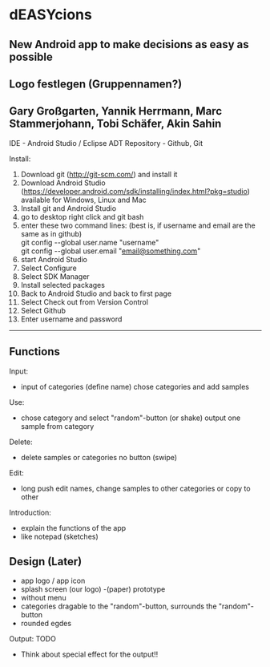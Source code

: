 dEASYcions
==========

New Android app to make decisions as easy as possible
---------------------------------------
Logo festlegen (Gruppennamen?)
---------------------------------------
Gary Großgarten, Yannik Herrmann, Marc Stammerjohann, Tobi Schäfer, Akin Sahin
---------------------------------------

IDE - Android Studio / Eclipse ADT
Repository - Github, Git

Install:
  1. Download git (http://git-scm.com/) and install it
  2. Download Android Studio (https://developer.android.com/sdk/installing/index.html?pkg=studio)
  available for Windows, Linux and Mac
  3. Install git and Android Studio
  4. go to desktop right click and git bash
  5. enter these two command lines: (best is, if username and email are the same as in github)   
	git config --global user.name "username"  
	git config --global user.email "email@something.com"
  6. start Android Studio
  7. Select Configure
  8. Select SDK Manager
  9. Install selected packages
  10. Back to Android Studio and back to first page
  11. Select Check out from Version Control
  12. Select Github
  13. Enter username and password

---------------------------------------
Functions
---------------------------------------
Input:
- input of categories (define name)
  chose categories and add samples


Use:
- chose category and select "random"-button (or shake)
  output one sample from category


Delete:
- delete samples or categories
  no button (swipe)

 
Edit:
- long push
 edit names, change samples to other categories or copy to other

 
Introduction:
- explain the functions of the app
- like notepad (sketches)


Design (Later)
---------------------------------------
- app logo / app icon
- splash screen (our logo)
-(paper) prototype
- without menu
- categories dragable to the "random"-button, surrounds the "random"-button
- rounded egdes

Output: TODO
- Think about special effect for the output!!
